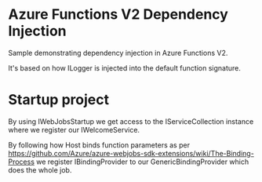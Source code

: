 # Azure Functions V2 Dependency Injection

Sample demonstrating dependency injection in Azure Functions V2.

It's based on how ILogger is injected into the default function signature.

# Startup project

By using IWebJobsStartup we get access to the IServiceCollection instance where we register our IWelcomeService.

By following how Host binds function parameters as per https://github.com/Azure/azure-webjobs-sdk-extensions/wiki/The-Binding-Process we register IBindingProvider to our GenericBindingProvider which does the whole job.
 